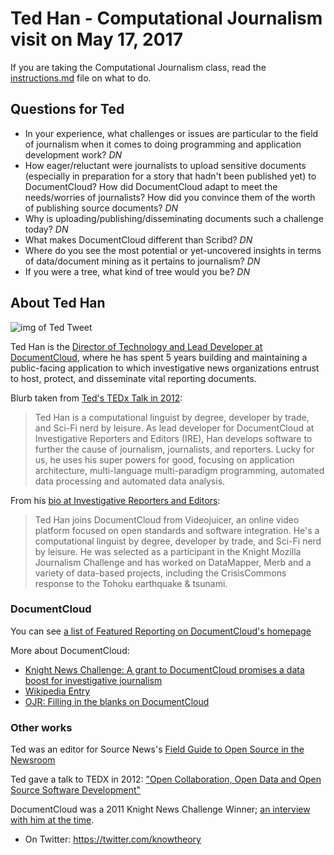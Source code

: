 # Ted Han - Computational Journalism visit on May 17, 2017

If you are taking the Computational Journalism class, read the [instructions.md](instructions.md) file on what to do.

## Questions for Ted


- In your experience, what challenges or issues are particular to the field of journalism when it comes to doing programming and application development work? *DN*
- How eager/reluctant were journalists to upload sensitive documents (especially in preparation for a story that hadn't been published yet) to DocumentCloud? How did DocumentCloud adapt to meet the needs/worries of journalists? How did you convince them of the worth of publishing source documents? *DN*
- Why is uploading/publishing/disseminating documents such a challenge today? *DN*
- What makes DocumentCloud different than Scribd? *DN*
- Where do you see the most potential or yet-uncovered insights in terms of data/document mining as it pertains to journalism? *DN*
- If you were a tree, what kind of tree would you be? *DN*



## About Ted Han

![img of Ted Tweet](http://i.imgur.com/nlBiy3P.png)

Ted Han is the [Director of Technology and Lead Developer at DocumentCloud](https://www.documentcloud.org/about), where he has spent 5 years building and maintaining a public-facing application to which investigative news organizations entrust to host, protect, and disseminate vital reporting documents.

Blurb taken from [Ted's TEDx Talk in 2012](https://www.youtube.com/watch?v=pCGQZMnGfj0):

> Ted Han is a computational linguist by degree, developer by trade, and Sci-Fi nerd by leisure. As lead developer for DocumentCloud at Investigative Reporters and Editors (IRE), Han develops software to further the cause of journalism, journalists, and reporters. Lucky for us, he uses his super powers for good, focusing on application architecture, multi-language multi-paradigm programming, automated data processing and automated data analysis.

From his [bio at Investigative Reporters and Editors](https://www.ire.org/about/staff-bios/):

> Ted Han joins DocumentCloud from Videojuicer, an online video platform focused on open standards and software integration. He's a computational linguist by degree, developer by trade, and Sci-Fi nerd by leisure. He was selected as a participant in the Knight Mozilla Journalism Challenge and has worked on DataMapper, Merb and a variety of data-based projects, including the CrisisCommons response to the Tohoku earthquake & tsunami.

### DocumentCloud

You can see [a list of Featured Reporting on DocumentCloud's homepage](https://www.documentcloud.org/featured)

More about DocumentCloud:

- [Knight News Challenge: A grant to DocumentCloud promises a data boost for investigative journalism](http://www.niemanlab.org/2009/06/knight-news-challenge-a-grant-to-documentcloud-promises-a-data-boost-for-investigative-journalism/)
- [Wikipedia Entry](https://en.wikipedia.org/wiki/DocumentCloud)
- [OJR: Filling in the blanks on DocumentCloud](http://www.ojr.org/p1632/)

### Other works

Ted was an editor for Source News's [Field Guide to Open Source in the Newsroom](https://source.opennews.org/articles/introducing-field-guide-open-source-newsroom/)


Ted gave a talk to TEDX in 2012: ["Open Collaboration, Open Data and Open Source Software Development"](https://www.youtube.com/watch?v=pCGQZMnGfj0)

DocumentCloud was a 2011 Knight News Challenge Winner; [an interview with him at the time](https://vimeo.com/31889543).


- On Twitter: https://twitter.com/knowtheory
